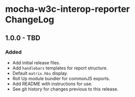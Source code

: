 # mocha-w3c-interop-reporter ChangeLog

## 1.0.0 - TBD
### Added
  - Add initial release files.
  - Add `handlebars` templates for report structure.
  - Default `matrix.hbs` display.
  - Roll Up module bundler for commonJS exports.
  - Add README with instructions for use.
  - See git history for changes previous to this release.
